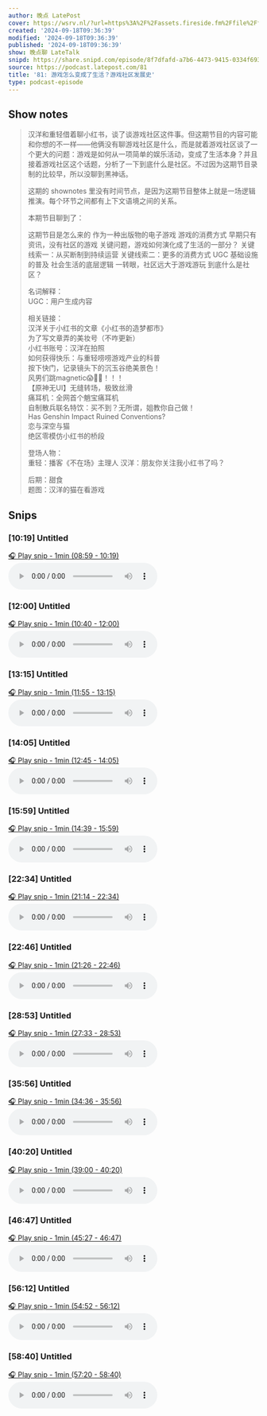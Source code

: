 ```yaml
---
author: 晚点 LatePost
cover: https://wsrv.nl/?url=https%3A%2F%2Fassets.fireside.fm%2Ffile%2Ffireside-images-2024%2Fpodcasts%2Fimages%2F1%2F19a49f52-28ee-4e25-b8e9-4f0ee70917e0%2Fcover.jpg%3Fv%3D5&w=200&h=200
created: '2024-09-18T09:36:39'
modified: '2024-09-18T09:36:39'
published: '2024-09-18T09:36:39'
show: 晚点聊 LateTalk
snipd: https://share.snipd.com/episode/8f7dfafd-a7b6-4473-9415-0334f69311f7
source: https://podcast.latepost.com/81
title: '81: 游戏怎么变成了生活？游戏社区发展史'
type: podcast-episode
---
```



## Show notes
> 汉洋和重轻借着聊小红书，谈了谈游戏社区这件事。但这期节目的内容可能和你想的不一样——他俩没有聊游戏社区是什么，而是就着游戏社区谈了一个更大的问题：游戏是如何从一项简单的娱乐活动，变成了生活本身？并且接着游戏社区这个话题，分析了一下到底什么是社区。不过因为这期节目录制的比较早，所以没聊到黑神话。
> 
> 
> 这期的 shownotes 里没有时间节点，是因为这期节目整体上就是一场逻辑推演。每个环节之间都有上下文语境之间的关系。
> 
> 
> 本期节目聊到了： 
> 
> 
> 
> 这期节目是怎么来的 
> 作为一种出版物的电子游戏 
> 游戏的消费方式 
> 早期只有资讯，没有社区的游戏 
> 关键问题，游戏如何演化成了⽣活的⼀部分？ 
> 关键线索一：从买断制到持续运营 
> 关键线索二：更多的消费方式 
> UGC 基础设施的普及 
> 社会生活的底层逻辑 
> ⼀转眼，社区远⼤于游戏游玩 
> 到底什么是社区？ 
> 
> 
> 名词解释：  
> UGC：用户生成内容
> 
> 
> 相关链接：  
> 汉洋关于小红书的文章《小红书的造梦都市》  
> 为了写文章弄的美妆号（不咋更新）  
> 小红书账号：汉洋在拍照  
> 如何获得快乐：与重轻唠唠游戏产业的科普  
> 按下快门，记录镜头下的沉玉谷绝美景色！  
> 风男们跳magnetic😱🙌🏻！！！  
> 【原神无UI】无缝转场，极致丝滑  
> 痛耳机：全网首个魈宝痛耳机  
> 自制散兵联名特饮：买不到？无所谓，姐教你自己做！  
> Has Genshin Impact Ruined Conventions?  
> 恋与深空与猫  
> 绝区零模仿小红书的桥段 
> 
> 
> 登场人物：  
> 重轻：播客《不在场》主理人 
> 汉洋：朋友你关注我小红书了吗？
> 
> 
> 后期：甜食  
> 题图：汉洋的猫在看游戏

## Snips
### [10:19] Untitled
[🎧 Play snip - 1min️ (08:59 - 10:19)](https://share.snipd.com/snip/d0eaf467-0874-402e-993a-8000b2a1d77e)
<audio controls> <source src="https://aphid.fireside.fm/d/1437767933/19a49f52-28ee-4e25-b8e9-4f0ee70917e0/6b0cbf12-cb66-46bd-afc3-d34c3ff7cdac.mp3#t=08:59,10:19"> </audio>
### [12:00] Untitled
[🎧 Play snip - 1min️ (10:40 - 12:00)](https://share.snipd.com/snip/ea83c667-cfcd-4f1c-a452-a89db887a5c7)
<audio controls> <source src="https://aphid.fireside.fm/d/1437767933/19a49f52-28ee-4e25-b8e9-4f0ee70917e0/6b0cbf12-cb66-46bd-afc3-d34c3ff7cdac.mp3#t=10:40,12:00"> </audio>
### [13:15] Untitled
[🎧 Play snip - 1min️ (11:55 - 13:15)](https://share.snipd.com/snip/8b98d95d-a929-4dc9-969f-7a1a387d1d68)
<audio controls> <source src="https://aphid.fireside.fm/d/1437767933/19a49f52-28ee-4e25-b8e9-4f0ee70917e0/6b0cbf12-cb66-46bd-afc3-d34c3ff7cdac.mp3#t=11:55,13:15"> </audio>
### [14:05] Untitled
[🎧 Play snip - 1min️ (12:45 - 14:05)](https://share.snipd.com/snip/7412dd72-b211-4f6d-bdab-aa2536f048e5)
<audio controls> <source src="https://aphid.fireside.fm/d/1437767933/19a49f52-28ee-4e25-b8e9-4f0ee70917e0/6b0cbf12-cb66-46bd-afc3-d34c3ff7cdac.mp3#t=12:45,14:05"> </audio>
### [15:59] Untitled
[🎧 Play snip - 1min️ (14:39 - 15:59)](https://share.snipd.com/snip/6fd203b2-5192-4eb4-9fb9-65fed809da3e)
<audio controls> <source src="https://aphid.fireside.fm/d/1437767933/19a49f52-28ee-4e25-b8e9-4f0ee70917e0/6b0cbf12-cb66-46bd-afc3-d34c3ff7cdac.mp3#t=14:39,15:59"> </audio>
### [22:34] Untitled
[🎧 Play snip - 1min️ (21:14 - 22:34)](https://share.snipd.com/snip/dea05138-040a-4e78-bb28-efe56b5ecef7)
<audio controls> <source src="https://aphid.fireside.fm/d/1437767933/19a49f52-28ee-4e25-b8e9-4f0ee70917e0/6b0cbf12-cb66-46bd-afc3-d34c3ff7cdac.mp3#t=21:14,22:34"> </audio>
### [22:46] Untitled
[🎧 Play snip - 1min️ (21:26 - 22:46)](https://share.snipd.com/snip/e73e0c68-9996-4d8a-b238-0a97eb9af912)
<audio controls> <source src="https://aphid.fireside.fm/d/1437767933/19a49f52-28ee-4e25-b8e9-4f0ee70917e0/6b0cbf12-cb66-46bd-afc3-d34c3ff7cdac.mp3#t=21:26,22:46"> </audio>
### [28:53] Untitled
[🎧 Play snip - 1min️ (27:33 - 28:53)](https://share.snipd.com/snip/860cb130-c756-4830-a176-18c850c81e57)
<audio controls> <source src="https://aphid.fireside.fm/d/1437767933/19a49f52-28ee-4e25-b8e9-4f0ee70917e0/6b0cbf12-cb66-46bd-afc3-d34c3ff7cdac.mp3#t=27:33,28:53"> </audio>
### [35:56] Untitled
[🎧 Play snip - 1min️ (34:36 - 35:56)](https://share.snipd.com/snip/05c124c6-5b11-4ef1-baab-e88ea4270ef7)
<audio controls> <source src="https://aphid.fireside.fm/d/1437767933/19a49f52-28ee-4e25-b8e9-4f0ee70917e0/6b0cbf12-cb66-46bd-afc3-d34c3ff7cdac.mp3#t=34:36,35:56"> </audio>
### [40:20] Untitled
[🎧 Play snip - 1min️ (39:00 - 40:20)](https://share.snipd.com/snip/b86cd881-0879-4900-aef0-501d78cc1542)
<audio controls> <source src="https://aphid.fireside.fm/d/1437767933/19a49f52-28ee-4e25-b8e9-4f0ee70917e0/6b0cbf12-cb66-46bd-afc3-d34c3ff7cdac.mp3#t=39:00,40:20"> </audio>
### [46:47] Untitled
[🎧 Play snip - 1min️ (45:27 - 46:47)](https://share.snipd.com/snip/9cbc1a6f-6bcd-4c7f-938f-8d7e75465abc)
<audio controls> <source src="https://aphid.fireside.fm/d/1437767933/19a49f52-28ee-4e25-b8e9-4f0ee70917e0/6b0cbf12-cb66-46bd-afc3-d34c3ff7cdac.mp3#t=45:27,46:47"> </audio>
### [56:12] Untitled
[🎧 Play snip - 1min️ (54:52 - 56:12)](https://share.snipd.com/snip/edf118a2-e69f-440e-8ff5-be0da32c3650)
<audio controls> <source src="https://aphid.fireside.fm/d/1437767933/19a49f52-28ee-4e25-b8e9-4f0ee70917e0/6b0cbf12-cb66-46bd-afc3-d34c3ff7cdac.mp3#t=54:52,56:12"> </audio>
### [58:40] Untitled
[🎧 Play snip - 1min️ (57:20 - 58:40)](https://share.snipd.com/snip/6375b334-e88f-4420-90ff-53ef2dcc08b9)
<audio controls> <source src="https://aphid.fireside.fm/d/1437767933/19a49f52-28ee-4e25-b8e9-4f0ee70917e0/6b0cbf12-cb66-46bd-afc3-d34c3ff7cdac.mp3#t=57:20,58:40"> </audio>
